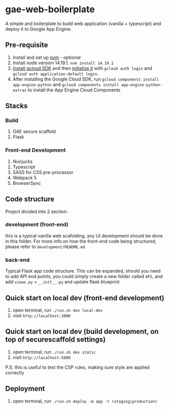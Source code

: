 # gae-web-boilerplate
A simple and boilerplate to build web application (vanilla + typescript) and deploy it to Google App Engine.

## Pre-requisite
1. Install and set up [nvm](https://github.com/nvm-sh/nvm) - _optional_
2. Install node version 14.19.1. `nvm install 14.19.1`
3. [Install gcloud SDK](https://cloud.google.com/sdk/docs/install) and then [initialize it](https://cloud.google.com/sdk/docs/initializing) with `gcloud auth login` and `gcloud auth application-default login`.
4. After installing the Google Cloud SDK, run `gcloud components install app-engine-python` and `gcloud components install app-engine-python-extras` to install the App Engine Cloud Components

## Stacks
### Build
1. GAE secure scaffold
2. Flask

### Front-end Development
1. Nunjucks
2. Typescript
3. SASS for CSS pre-processor
4. Webpack 5
5. BrowserSync

## Code structure
Project divided into 2 section:

### development (front-end)
this is a typical vanilla web scafolding, any UI development should be done in this folder. For more info on how the front-end code being structured, please refer to `development/README.md`

### back-end
Typical Flask app code structure. This can be expanded, should you need to add API end points, you could simply create a new folder called `API`, and add `views.py` + `__init__.py` and update flask blueprint.

## Quick start on local dev (front-end development)
1. open terminal, run `./run.sh dev local-dev`
3. visit `http://localhost:3000`

## Quick start on local dev (build development, on top of securescaffold settings)
1. open terminal, run `./run.sh dev static`
3. visit `http://localhost:5000`

P.S. this is useful to test the CSP rules, making sure style are applied correctly

## Deployment
1. open terminal, run `./run.sh deploy -m app -t (staging|production)`
